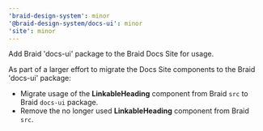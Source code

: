 ```yaml
---
'braid-design-system': minor
'@braid-design-system/docs-ui': minor
'site': minor
---
```


Add Braid 'docs-ui' package to the Braid Docs Site for usage.

As part of a larger effort to migrate the Docs Site components to the Braid 'docs-ui' package:
* Migrate usage of the **LinkableHeading** component from Braid `src` to Braid `docs-ui` package.
* Remove the no longer used **LinkableHeading** component from Braid `src`.
